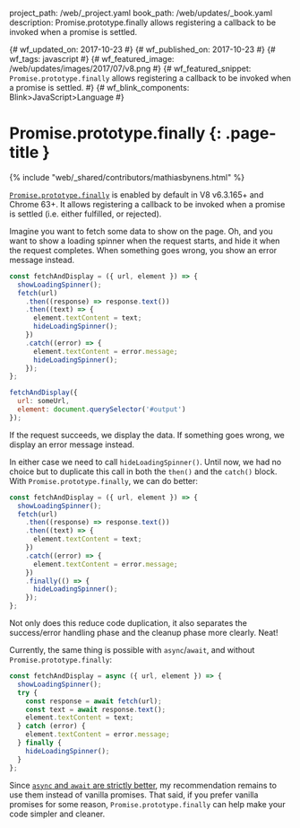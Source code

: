project_path: /web/_project.yaml book_path: /web/updates/_book.yaml description: Promise.prototype.finally allows registering a callback to be invoked when a promise is settled.

{# wf_updated_on: 2017-10-23 #} {# wf_published_on: 2017-10-23 #} {# wf_tags: javascript #} {# wf_featured_image: /web/updates/images/2017/07/v8.png #} {# wf_featured_snippet: `Promise.prototype.finally` allows registering a callback to be invoked when a promise is settled. #} {# wf_blink_components: Blink>JavaScript>Language #}

# Promise.prototype.finally {: .page-title }

{% include "web/_shared/contributors/mathiasbynens.html" %}

[`Promise.prototype.finally`](https://tc39.github.io/proposal-promise-finally/) is enabled by default in V8 v6.3.165+ and Chrome 63+. It allows registering a callback to be invoked when a promise is settled (i.e. either fulfilled, or rejected).

Imagine you want to fetch some data to show on the page. Oh, and you want to show a loading spinner when the request starts, and hide it when the request completes. When something goes wrong, you show an error message instead.

```js
const fetchAndDisplay = ({ url, element }) => {
  showLoadingSpinner();
  fetch(url)
    .then((response) => response.text())
    .then((text) => {
      element.textContent = text;
      hideLoadingSpinner();
    })
    .catch((error) => {
      element.textContent = error.message;
      hideLoadingSpinner();
    });
};

fetchAndDisplay({
  url: someUrl,
  element: document.querySelector('#output')
});

```

If the request succeeds, we display the data. If something goes wrong, we display an error message instead.

In either case we need to call `hideLoadingSpinner()`. Until now, we had no choice but to duplicate this call in both the `then()` and the `catch()` block. With `Promise.prototype.finally`, we can do better:

```js
const fetchAndDisplay = ({ url, element }) => {
  showLoadingSpinner();
  fetch(url)
    .then((response) => response.text())
    .then((text) => {
      element.textContent = text;
    })
    .catch((error) => {
      element.textContent = error.message;
    })
    .finally(() => {
      hideLoadingSpinner();
    });
};
```

Not only does this reduce code duplication, it also separates the success/error handling phase and the cleanup phase more clearly. Neat!

Currently, the same thing is possible with `async`/`await`, and without `Promise.prototype.finally`:

```js
const fetchAndDisplay = async ({ url, element }) => {
  showLoadingSpinner();
  try {
    const response = await fetch(url);
    const text = await response.text();
    element.textContent = text;
  } catch (error) {
    element.textContent = error.message;
  } finally {
    hideLoadingSpinner();
  }
};
```

Since [`async` and `await` are strictly better](https://mathiasbynens.be/notes/async-stack-traces), my recommendation remains to use them instead of vanilla promises. That said, if you prefer vanilla promises for some reason, `Promise.prototype.finally` can help make your code simpler and cleaner.